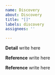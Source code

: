 ```yaml
---
name: Discovery
about: Discovery
title: "[]"
labels: discovery
assignees: ''

---
```


**Detail**
write here

**Reference**
write here

**Reference**
write here
